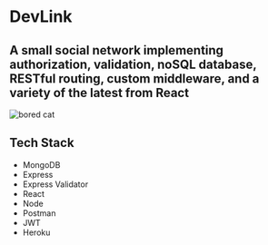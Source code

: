 # DevLink

## A small social network implementing authorization, validation, noSQL database, RESTful routing, custom middleware, and a variety of the latest from React

![bored cat](https://tenor.com/view/hmmm-staring-black-cat-nail-file-gif-14433694.gif)

## Tech Stack

* MongoDB
* Express
* Express Validator
* React
* Node
* Postman
* JWT
* Heroku

